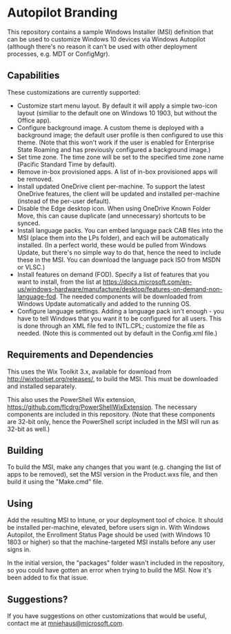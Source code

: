 # Autopilot Branding

This repository contains a sample Windows Installer (MSI) definition that can be used to customize Windows 10 devices via Windows Autopilot
(although there's no reason it can't be used with other deployment processes, e.g. MDT or ConfigMgr).

## Capabilities

These customizations are currently supported:

- Customize start menu layout.  By default it will apply a simple two-icon layout (similiar to the default one on Windows 10 1903, but without the Office app).
- Configure background image.  A custom theme is deployed with a background image; the default user profile is then configured to use this theme.  (Note that this won't work if the user is enabled for Enterprise State Roaming and has previously configured a background image.)
- Set time zone.  The time zone will be set to the specified time zone name (Pacific Standard Time by default).
- Remove in-box provisioned apps.  A list of in-box provisioned apps will be removed.
- Install updated OneDrive client per-machine.  To support the latest OneDrive features, the client will be updated and installed per-machine (instead of the per-user default).
- Disable the Edge desktop icon.  When using OneDrive Known Folder Move, this can cause duplicate (and unnecessary) shortcuts to be synced.
- Install language packs.  You can embed language pack CAB files into the MSI (place them into the LPs folder), and each will be automatically installed.  (In a perfect world, these would be pulled from Windows Update, but there's no simple way to do that, hence the need to include these in the MSI.  You can download the language pack ISO from MSDN or VLSC.)
- Install features on demand (FOD).  Specify a list of features that you want to install, from the list at https://docs.microsoft.com/en-us/windows-hardware/manufacture/desktop/features-on-demand-non-language-fod.  The needed components will be downloaded from Windows Update automatically and added to the running OS.
- Configure language settings.  Adding a language pack isn't enough - you have to tell Windows that you want it to be configured for all users.  This is done through an XML file fed to INTL.CPL; customize the file as needed.  (Note this is commented out by default in the Config.xml file.)

## Requirements and Dependencies

This uses the Wix Toolkit 3.x, available for download from http://wixtoolset.org/releases/, to build the MSI.  This must be downloaded and installed separately.

This also uses the PowerShell Wix extension, https://github.com/flcdrg/PowerShellWixExtension.  The necessary components are included in this repository.  (Note that these components are 32-bit only, hence the PowerShell script included in the MSI will run as 32-bit as well.)

## Building

To build the MSI, make any changes that you want (e.g. changing the list of apps to be removed), set the MSI version in the Product.wxs file, and then build it using the "Make.cmd" file.

## Using

Add the resulting MSI to Intune, or your deployment tool of choice.  It should be installed per-machine, elevated, before users sign in.  With Windows Autopilot, the Enrollment Status Page should be used (with Windows 10 1803 or higher) so that the machine-targeted MSI installs before any user signs in.

In the initial version, the "packages" folder wasn't included in the repository, so you could have gotten an error when trying to build the MSI.  Now it's been added to fix that issue.

## Suggestions?

If you have suggestions on other customizations that would be useful, contact me at mniehaus@microsoft.com.
